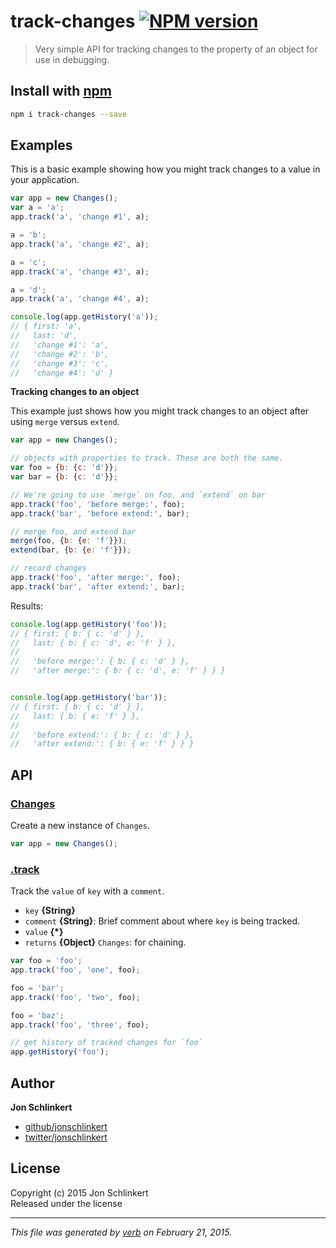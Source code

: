 # track-changes [![NPM version](https://badge.fury.io/js/track-changes.svg)](http://badge.fury.io/js/track-changes)

> Very simple API for tracking changes to the property of an object for use in debugging.

## Install with [npm](npmjs.org)

```bash
npm i track-changes --save
```

## Examples

This is a basic example showing how you might track changes to a value in your application.

```js
var app = new Changes();
var a = 'a';
app.track('a', 'change #1', a);

a = 'b';
app.track('a', 'change #2', a);

a = 'c';
app.track('a', 'change #3', a);

a = 'd';
app.track('a', 'change #4', a);

console.log(app.getHistory('a'));
// { first: 'a',
//   last: 'd',
//   'change #1': 'a',
//   'change #2': 'b',
//   'change #3': 'c',
//   'change #4': 'd' }
```

**Tracking changes to an object**

This example just shows how you might track changes to an object after using `merge` versus `extend`.

```js
var app = new Changes();

// objects with properties to track. These are both the same.
var foo = {b: {c: 'd'}};
var bar = {b: {c: 'd'}};

// We're going to use `merge` on foo, and `extend` on bar
app.track('foo', 'before merge:', foo);
app.track('bar', 'before extend:', bar);

// merge foo, and extend bar
merge(foo, {b: {e: 'f'}});
extend(bar, {b: {e: 'f'}});

// record changes
app.track('foo', 'after merge:', foo);
app.track('bar', 'after extend:', bar);
```

Results:

```js
console.log(app.getHistory('foo'));
// { first: { b: { c: 'd' } },
//   last: { b: { c: 'd', e: 'f' } },
//
//   'before merge:': { b: { c: 'd' } },
//   'after merge:': { b: { c: 'd', e: 'f' } } }


console.log(app.getHistory('bar'));
// { first: { b: { c: 'd' } },
//   last: { b: { e: 'f' } },
//
//   'before extend:': { b: { c: 'd' } },
//   'after extend:': { b: { e: 'f' } } }
```

## API
### [Changes](index.js#L20)

Create a new instance of `Changes`.

```js
var app = new Changes();
```

### [.track](index.js#L48)

Track the `value` of `key` with a `comment`.

* `key` **{String}**    
* `comment` **{String}**: Brief comment about where `key` is being tracked.    
* `value` **{*}**    
* `returns` **{Object}** `Changes`: for chaining.  

```js
var foo = 'foo';
app.track('foo', 'one', foo);

foo = 'bar';
app.track('foo', 'two', foo);

foo = 'baz';
app.track('foo', 'three', foo);

// get history of tracked changes for `foo`
app.getHistory('foo');
```


## Author

**Jon Schlinkert**
 
+ [github/jonschlinkert](https://github.com/jonschlinkert)
+ [twitter/jonschlinkert](http://twitter.com/jonschlinkert) 

## License
Copyright (c) 2015 Jon Schlinkert  
Released under the  license

***

_This file was generated by [verb](https://github.com/assemble/verb) on February 21, 2015._
